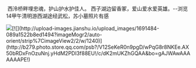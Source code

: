  西泠桥畔埋忠魂，护山护水护佳人。 西子湖边留香冢，爱山爱水爱英雄。--浏览14甲午清明游西湖途经武松，苏小墓照片有感

[![](http://upload-images.jianshu.io/upload_images/1691484-cfb990881b90d725?imageMogr2/auto-orient/strip%7CimageView2/2/w/1240)](http://b278.photo.store.qq.com/psb?/V12SeKeR0n9pgD/zzZFGvCgioJ49N4Oq6hCKQl03BXV6HBLsoOk6RoTgkE!/c/dGELtaVYGwAA&bo=NgETAQAAAAAAAAM!)[![](http://upload-images.jianshu.io/upload_images/1691484-089a1522b8ed1494?imageMogr2/auto-orient/strip%7CimageView2/2/w/1240)](http://b279.photo.store.qq.com/psb?/V12SeKeR0n9pgD/wPqG8r8NKEe.AX50bRDxFnOzuNnj.yHdM2PDI3f88EU!/c/dK2mUKZhGQAA&bo=gAJWAwAAAAAAAPE!)

